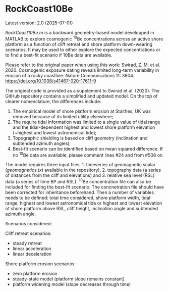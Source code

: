 # RockCoast10Be
Latest version: 2.0 (2025-07-01)

<em>RockCoast10Be.m</em> is a backward geometry-based model developped in MATLAB to explore cosmogenic <sup>10</sup>Be concentrations across an active shore platform as a function of cliff retreat and shore platform down-wearing scenarios. It may be used to either explore the expected concentrations or to find a best-fit scenario if 10Be data are available.

Please refer to the original paper when using this work: 
Swirad, Z. M. et al. 2020. Cosmogenic exposure dating reveals limited long-term variability in erosion of a rocky coastline. Nature Communcations  11: 3804. https://doi.org/10.1038/s41467-020-17611-9

The original code is provided as a supplement to Swirad et al. (2020). The GitHub repository contains a simplified and updated model. On the top of clearer nomenclature, the differences include:
1. The empirical model of shore platform erosion at Staithes, UK was removed because of its limited utility elsewhere;
2. The require tidal information was limited to a single value of tidal range and the tidal-dependent highest and lowest shore platform elevation (~highest and lowest astronomical tide);
3. Topographic shielding is based on cliff geometry (inclination and subtended azimuth angles);
4. Best-fit scenario can be identified based on mean squared difference. If no <sup>10</sup>Be data are available, please comment lines #24 and from #508 on.

The model requires three input files: 1. timeseries of geomagnetic scalar (<em>geomagnetics.txt</em> available in the repository), 2. topography data (a series of distances from the cliff and elevations) and 3. relative sea level (RSL) data (a series of time BP and RSL). <sup>10</sup>Be concentration file can also be included for finding the best-fit scenario. The concnetration file should have been corrected for inheritance beforehand. Then a number of variables needs to be defined: total time considered, shore platform width, tidal range, highest and lowest astronomical tide or highest and lowest elevation of shore platform above RSL, cliff height, inclination angle and subtended azimuth angle.

Scenarios considered:

Cliff retreat scenarios:
- steady retreat
- linear acceleration
- linear deceleration

Shore platform erosion scenarios:
- zero platform erosion
- steady-state model (platform slope remains constant)
- platform widening model (slope decreases through time)
  

